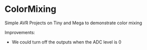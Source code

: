 # ColorMixing
Simple AVR Projects on Tiny and Mega to demonstrate color mixing

Improvements:
- We could turn off the outputs when the ADC level is 0
